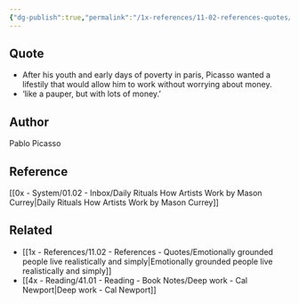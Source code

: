 ```yaml
---
{"dg-publish":true,"permalink":"/1x-references/11-02-references-quotes/like-a-pauper-but-with-lots-of-money-pablo-picasso/","title":"Like a pauper but with lots of money - Pablo Picasso","dgShowBacklinks":false}
---
```



## Quote
- After his youth and early days of poverty in paris, Picasso wanted a lifestily that would allow him to work without worrying about money.
- ‘like a pauper, but with lots of money.’ 

## Author
Pablo Picasso

## Reference
[[0x - System/01.02 - Inbox/Daily Rituals How Artists Work by Mason Currey\|Daily Rituals How Artists Work by Mason Currey]]

## Related
- [[1x - References/11.02 - References - Quotes/Emotionally grounded people live realistically and simply\|Emotionally grounded people live realistically and simply]]
- [[4x - Reading/41.01 - Reading - Book Notes/Deep work - Cal Newport\|Deep work - Cal Newport]]